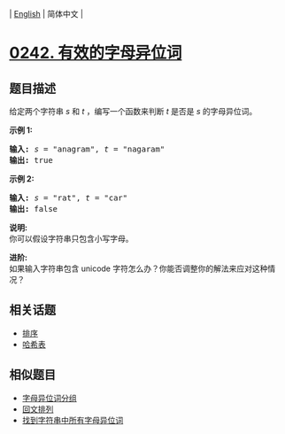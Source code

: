 
| [English](README_EN.md) | 简体中文 |
# [0242. 有效的字母异位词](https://leetcode-cn.com/problems/valid-anagram/)
## 题目描述
<p>给定两个字符串 <em>s</em> 和 <em>t</em> ，编写一个函数来判断 <em>t</em> 是否是 <em>s</em> 的字母异位词。</p>

<p><strong>示例&nbsp;1:</strong></p>

<pre><strong>输入:</strong> <em>s</em> = &quot;anagram&quot;, <em>t</em> = &quot;nagaram&quot;
<strong>输出:</strong> true
</pre>

<p><strong>示例 2:</strong></p>

<pre><strong>输入:</strong> <em>s</em> = &quot;rat&quot;, <em>t</em> = &quot;car&quot;
<strong>输出: </strong>false</pre>

<p><strong>说明:</strong><br>
你可以假设字符串只包含小写字母。</p>

<p><strong>进阶:</strong><br>
如果输入字符串包含 unicode 字符怎么办？你能否调整你的解法来应对这种情况？</p>

## 相关话题
- [排序](https://leetcode-cn.com/tag/sort)
- [哈希表](https://leetcode-cn.com/tag/hash-table)
## 相似题目
- [字母异位词分组](../group-anagrams/README.md)
- [回文排列](../palindrome-permutation/README.md)
- [找到字符串中所有字母异位词](../find-all-anagrams-in-a-string/README.md)
